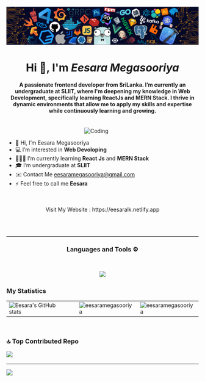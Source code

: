![Github Banner](https://github.com/Jaydeep-Yadav/Jaydeep-Yadav/blob/main/banner.png)

<h1 align="center">Hi 👋, I'm <i>Eesara Megasooriya</i></h1>
<h4 align="center">A passionate frontend developer from SriLanka. I’m currently an undergraduate at SLIIT, where I'm deepening my knowledge in Web Development, specifically learning <b>ReactJs</b> and <b>MERN Stack</b>. I thrive in dynamic environments that allow me to apply my skills and expertise while continuously learning and growing.</h4>
<br>
<div>
<img align="right" alt="Coding" width="300" src="https://media1.giphy.com/media/v1.Y2lkPTc5MGI3NjExcXRtMWEzdXp4eTR5YzA2bDZ4cDNhc2x2dWxoMnBpbDByd3Z0cWZwbCZlcD12MV9pbnRlcm5hbF9naWZfYnlfaWQmY3Q9Zw/78XCFBGOlS6keY1Bil/giphy.gif">
<br>


- 👋 Hi, I’m Eesara Megasooriya
- 💻 I’m interested in **Web Devoloping**
- 👨🏻‍💻 I’m currently learning **React Js** and **MERN Stack**
- 🎓 I’m undergraduate at **SLIIT**
- ✉️ Contact Me eesaramegasooriya@gmail.com
- ⚡ Feel free to call me **Eesara**
</div>

<br>
<p align="center">Visit My Website : https://eesaralk.netlify.app</p>

<br><br><hr>
<h3 align="center" > Languages and Tools ⚙️ </h3><br>
<p align ="center">
<img src="https://skillicons.dev/icons?i=css,androidstudio,react,html,php,js,css,scss,mongodb,mysql,nodejs,git,c,cpp,discord,figma,github,java,kotlin,vscode,vite,replit,spring," />
</p>
<h3> My Statistics </h3>



<table style="border-collapse: collapse;">
  <tr>
    <td style="padding-right: 20px;">
      <img src="https://github-readme-stats.vercel.app/api?username=eesaramegasooriya&show_icons=true&theme=tokyonight" alt="Eesara's GitHub stats" />
    </td>
    <td>
      <img align="left" src="https://github-readme-stats.vercel.app/api/top-langs?username=eesaramegasooriya&show_icons=true&locale=en&layout=compact&theme=tokyonight" alt="eesaramegasooriya" />
    </td>
    <td>
      <img align="left" src="https://nirzak-streak-stats.vercel.app/?user=eesaramegasooriya&theme=dark&hide_border=false" alt="eesaramegasooriya" />
    </td>
  </tr>
  
</table>

<!---
EesaraMegasooriya/EesaraMegasooriya is a ✨ special ✨ repository because its `README.md` (this file) appears on your GitHub profile.
You can click the Preview link to take a look at your changes.
--->
<br/>

### 🔝 Top Contributed Repo
![](https://github-contributor-stats.vercel.app/api?username=eesaramegasooriya&limit=5&theme=dark&combine_all_yearly_contributions=true)

---
[![](https://visitcount.itsvg.in/api?id=eesaramegasooriya&icon=0&color=0)](https://visitcount.itsvg.in)



